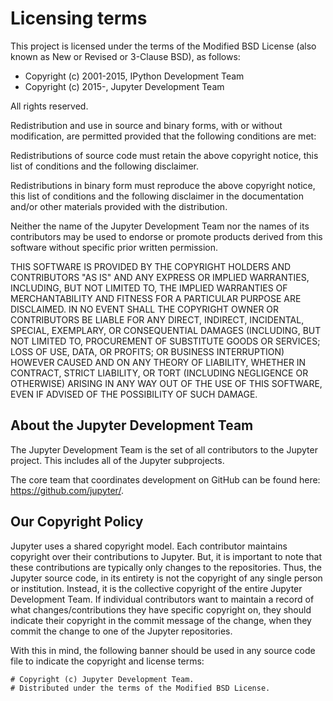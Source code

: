 # Licensing terms

This project is licensed under the terms of the Modified BSD License
(also known as New or Revised or 3-Clause BSD), as follows:

- Copyright (c) 2001-2015, IPython Development Team
- Copyright (c) 2015-, Jupyter Development Team

All rights reserved.

Redistribution and use in source and binary forms, with or without
modification, are permitted provided that the following conditions are met:

Redistributions of source code must retain the above copyright notice, this
list of conditions and the following disclaimer.

Redistributions in binary form must reproduce the above copyright notice, this
list of conditions and the following disclaimer in the documentation and/or
other materials provided with the distribution.

Neither the name of the Jupyter Development Team nor the names of its
contributors may be used to endorse or promote products derived from this
software without specific prior written permission.

THIS SOFTWARE IS PROVIDED BY THE COPYRIGHT HOLDERS AND CONTRIBUTORS "AS IS" AND
ANY EXPRESS OR IMPLIED WARRANTIES, INCLUDING, BUT NOT LIMITED TO, THE IMPLIED
WARRANTIES OF MERCHANTABILITY AND FITNESS FOR A PARTICULAR PURPOSE ARE
DISCLAIMED.  IN NO EVENT SHALL THE COPYRIGHT OWNER OR CONTRIBUTORS BE LIABLE
FOR ANY DIRECT, INDIRECT, INCIDENTAL, SPECIAL, EXEMPLARY, OR CONSEQUENTIAL
DAMAGES (INCLUDING, BUT NOT LIMITED TO, PROCUREMENT OF SUBSTITUTE GOODS OR
SERVICES; LOSS OF USE, DATA, OR PROFITS; OR BUSINESS INTERRUPTION) HOWEVER
CAUSED AND ON ANY THEORY OF LIABILITY, WHETHER IN CONTRACT, STRICT LIABILITY,
OR TORT (INCLUDING NEGLIGENCE OR OTHERWISE) ARISING IN ANY WAY OUT OF THE USE
OF THIS SOFTWARE, EVEN IF ADVISED OF THE POSSIBILITY OF SUCH DAMAGE.

## About the Jupyter Development Team

The Jupyter Development Team is the set of all contributors to the Jupyter project.
This includes all of the Jupyter subprojects.

The core team that coordinates development on GitHub can be found here:
<https://github.com/jupyter/>.

## Our Copyright Policy

Jupyter uses a shared copyright model. Each contributor maintains copyright
over their contributions to Jupyter. But, it is important to note that these
contributions are typically only changes to the repositories. Thus, the Jupyter
source code, in its entirety is not the copyright of any single person or
institution.  Instead, it is the collective copyright of the entire Jupyter
Development Team.  If individual contributors want to maintain a record of what
changes/contributions they have specific copyright on, they should indicate
their copyright in the commit message of the change, when they commit the
change to one of the Jupyter repositories.

With this in mind, the following banner should be used in any source code file
to indicate the copyright and license terms:

    # Copyright (c) Jupyter Development Team.
    # Distributed under the terms of the Modified BSD License.
